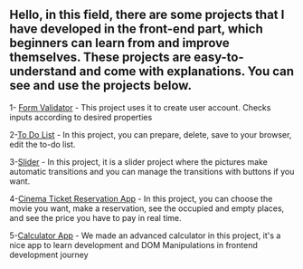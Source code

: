 ## Hello, in this field, there are some projects that I have developed in the front-end part, which beginners can learn from and improve themselves. These projects are easy-to-understand and come with explanations. You can see and use the projects below.


1- [Form Validator](https://github.com/mock3ng/Frontend-Challenge/tree/Form-Validator) - This project uses it to create user account. Checks inputs according to desired properties

2-[To Do List](https://github.com/mock3ng/Frontend-Challenge/tree/To-Do-List) - In this project, you can prepare, delete, save to your browser, edit the to-do list.

3-[Slider](https://github.com/mock3ng/Frontend-Challenge/tree/Slider) - In this project, it is a slider project where the pictures make automatic transitions and you can manage the transitions with buttons if you want.

4-[Cinema Ticket Reservation App](https://github.com/mock3ng/Frontend-Challenge/tree/Cinema-Reservation-App) - In this project, you can choose the movie you want, make a reservation, see the occupied and empty places, and see the price you have to pay in real time.

5-[Calculator App](https://github.com/mock3ng/Frontend-Challenge/tree/Calculator-App) - We made an advanced calculator in this project, it's a nice app to learn development and DOM Manipulations in frontend development journey
